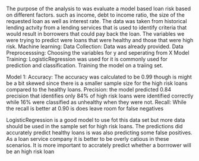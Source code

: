 The purpose of the analysis to was evaluate a model based loan risk based on different factors. such as income, debt to income ratio, the size of the requested loan as well as interest rate. 
The data was taken from historical lending actvity from a lending services that is used to identify criteria that would result in borrowers that could pay back the loan. The variables we were trying to predict were loans that were healthy and those that were high risk.
Machine learning:
        Data Collection: Data was already provided.
        Data Preprocesssing: Choosing the variables for y and seperating from X
        Model Training: LogisticRegression was used for it is commonly used for prediction and classification. Training the model on a traiing set.
       

Model 1:
    Accuracy: The accuracy was calculated to be 0.99 though is might be a bit skewed since there is a smaller sample size for the high risk loans compared to the healthy loans.
    Precision: the model predicted 0.84 precision that identifies only 84% of high risk loans were identified correctly while 16% were classified as unhealthy when they were not.
    Recall: While the recall is better at 0.90 is does leave room for false negatives

LogisticRegression is a good model to use fot this data set but more data should be used in the sample set for high risk loans. The predictions did accurately predict healthy loans is was also predicting some false positives. As a loan service company it is better to be overly catious in these scenarios. It is more important to accrately predict whether a borrrower will be an high risk loan 
    
